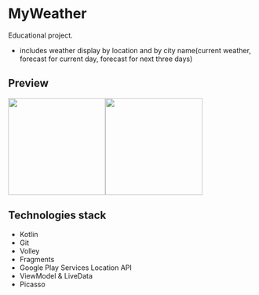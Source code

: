 # MyWeather
Educational project.
- includes weather display by location and by city name(current weather, forecast for current day, forecast for next three days)
## Preview
<div style="display: flex; flex-wrap: wrap;">
  <img src="https://www.dropbox.com/s/n8wbvmy1csrjece/myweather_main.jpg?raw=1" width="198" height="auto"/>
	<img src="https://www.dropbox.com/s/dh02j3mwo9f5ha5/myweather_forecast.jpg?raw=1" width="198" height="auto"/>
</div>

## Technologies stack
- Kotlin
- Git
- Volley
- Fragments
- Google Play Services Location API
- ViewModel & LiveData
- Picasso
